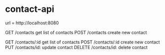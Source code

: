# contact-api

url = http://localhost:8080

GET   /contacts get list of contacts
POST   /contacts create new contact

GET   /contacts/:id   get list of contacts
POST   /contacts/:id   create new contact
PUT   /contacts/id:   update contact
DELETE   /contacts/id:  delete contact
  